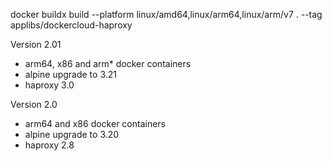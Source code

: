 docker buildx build --platform linux/amd64,linux/arm64,linux/arm/v7 . --tag applibs/dockercloud-haproxy

Version 2.01
* arm64, x86 and arm* docker containers
* alpine upgrade to 3.21
* haproxy 3.0

Version 2.0
* arm64 and x86 docker containers
* alpine upgrade to 3.20
* haproxy 2.8

